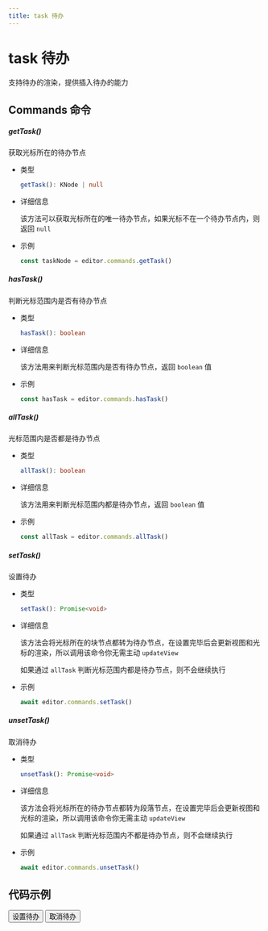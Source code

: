 ```yaml
---
title: task 待办
---
```


# task 待办

支持待办的渲染，提供插入待办的能力

## Commands 命令

##### getTask()

获取光标所在的待办节点

- 类型

  ```ts
  getTask(): KNode | null
  ```

- 详细信息

  该方法可以获取光标所在的唯一待办节点，如果光标不在一个待办节点内，则返回 `null`

- 示例

  ```ts
  const taskNode = editor.commands.getTask()
  ```

##### hasTask()

判断光标范围内是否有待办节点

- 类型

  ```ts
  hasTask(): boolean
  ```

- 详细信息

  该方法用来判断光标范围内是否有待办节点，返回 `boolean` 值

- 示例

  ```ts
  const hasTask = editor.commands.hasTask()
  ```

##### allTask()

光标范围内是否都是待办节点

- 类型

  ```ts
  allTask(): boolean
  ```

- 详细信息

  该方法用来判断光标范围内都是待办节点，返回 `boolean` 值

- 示例

  ```ts
  const allTask = editor.commands.allTask()
  ```

##### setTask()

设置待办

- 类型

  ```ts
  setTask(): Promise<void>
  ```

- 详细信息

  该方法会将光标所在的块节点都转为待办节点，在设置完毕后会更新视图和光标的渲染，所以调用该命令你无需主动 `updateView`

  如果通过 `allTask` 判断光标范围内都是待办节点，则不会继续执行

- 示例

  ```ts
  await editor.commands.setTask()
  ```

##### unsetTask()

取消待办

- 类型

  ```ts
  unsetTask(): Promise<void>
  ```

- 详细信息

  该方法会将光标所在的待办节点都转为段落节点，在设置完毕后会更新视图和光标的渲染，所以调用该命令你无需主动 `updateView`

  如果通过 `allTask` 判断光标范围内不都是待办节点，则不会继续执行

- 示例

  ```ts
  await editor.commands.unsetTask()
  ```

## 代码示例

<div style="margin:0 0 10px 0">
  <button class="demo-button" @click="editor?.commands.setTask()">设置待办</button>
  <button class="demo-button" @click="editor?.commands.unsetTask()">取消待办</button>
</div>
<div ref="editorRef" style="width:100%;height:100px;"></div>

<script lang="ts" setup>
  import { useData } from 'vitepress'
  import { onMounted, watch, ref, onBeforeUnmount } from "vue"
  import { Editor } from "../../../lib/kaitify-core.es.js"

  const { isDark } = useData()
  const editorRef = ref<HtmlElement | undefined>()
  const editor = ref<Editor | undefined>()

  onMounted(async ()=>{
    editor.value = await Editor.configure({
      el: editorRef.value,
      value: '我是一段文本，我是一段文本，我是一段文本，我是一段文本，我是一段文本，我是一段文本，我是一段文本，我是一段文本',
      dark: isDark.value,
      placeholder:'请输入正文...'
    })
  })

  onBeforeUnmount(()=>{
    editor.value?.destroy()
  })

  watch(()=>isDark.value,newVal=>{
    if(editor.value){
        editor.value.setDark(isDark.value)
    }
  })
</script>
